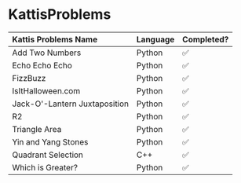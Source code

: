 # KattisProblems

| **Kattis Problems Name**| **Language** | **Completed?** |
|:--------------- | :---------- | :------------ |
| Add Two Numbers | Python | ✅ |
| Echo Echo Echo | Python | ✅ |
| FizzBuzz | Python | ✅ |
| IsItHalloween.com | Python | ✅ |
| Jack-O'-Lantern Juxtaposition | Python | ✅ |
| R2 | Python | ✅ | 
| Triangle Area | Python | ✅ |
| Yin and Yang Stones | Python | ✅ |
| Quadrant Selection | C++ | ✅ |
| Which is Greater? | Python | ✅ |

